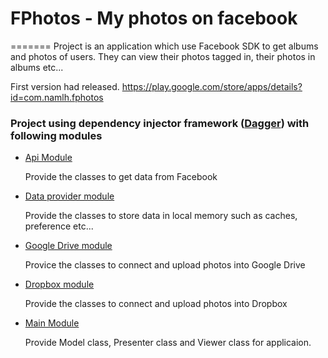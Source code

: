 # FPhotos - My photos on facebook #
=======
Project is an application which use Facebook SDK to get albums and photos of users. 
They can view their photos tagged in, their photos in albums etc...

First version had released. https://play.google.com/store/apps/details?id=com.namlh.fphotos

### Project using dependency injector framework ([Dagger](http://square.github.io/dagger/)) with following modules


* [Api Module](https://github.com/lenamuit/FPhotos/blob/master/app/src/main/java/vn/lenam/imagegallery/api/ApiModule.java)

  Provide the classes to get data from Facebook

* [Data provider module](https://github.com/lenamuit/FPhotos/blob/master/app/src/main/java/vn/lenam/imagegallery/data/DataModule.java)
  
  Provide the classes to store data in local memory such as caches, preference etc...

* [Google Drive module](https://github.com/lenamuit/FPhotos/blob/master/app/src/main/java/vn/lenam/imagegallery/services/drive/DriveModule.java)
 
  Provice the classes to connect and upload photos into Google Drive

* [Dropbox module](https://github.com/lenamuit/FPhotos/blob/master/app/src/main/java/vn/lenam/imagegallery/services/dropbox/DropboxModule.java)

  Provide the classes to connect and upload photos into Dropbox  

* [Main Module](https://github.com/lenamuit/FPhotos/blob/master/app/src/main/java/vn/lenam/imagegallery/ui/main/MainModule.java)

  Provide Model class, Presenter class and Viewer class for applicaion. 

